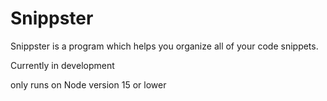 # Snippster
Snippster is a program which helps you organize all of your code snippets. 

Currently in development


only runs on Node version 15 or lower